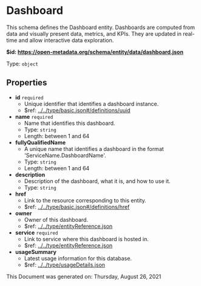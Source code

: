 # Dashboard

This schema defines the Dashboard entity. Dashboards are computed from data and visually present data, metrics, and KPIs. They are updated in real-time and allow interactive data exploration.

<b id="https/open-metadata.org/schema/entity/data/dashboard.json">&#36;id: https://open-metadata.org/schema/entity/data/dashboard.json</b>

Type: `object`

## Properties
 - **id** `required`
	 - Unique identifier that identifies a dashboard instance.
	 - $ref: [../../type/basic.json#/definitions/uuid](../types/basic.md#uuid)
 - **name** `required`
	 - Name that identifies this dashboard.
	 - Type: `string`
	 - Length: between 1 and 64
 - **fullyQualifiedName**
	 - A unique name that identifies a dashboard in the format 'ServiceName.DashboardName'.
	 - Type: `string`
	 - Length: between 1 and 64
 - **description**
	 - Description of the dashboard, what it is, and how to use it.
	 - Type: `string`
 - **href**
	 - Link to the resource corresponding to this entity.
	 - $ref: [../../type/basic.json#/definitions/href](../types/basic.md#href)
 - **owner**
	 - Owner of this dashboard.
	 - $ref: [../../type/entityReference.json](../types/entityreference.md)
 - **service** `required`
	 - Link to service where this dashboard is hosted in.
	 - $ref: [../../type/entityReference.json](../types/entityreference.md)
 - **usageSummary**
	 - Latest usage information for this database.
	 - $ref: [../../type/usageDetails.json](../types/usagedetails.md)

This Document was generated on: Thursday, August 26, 2021